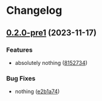 # Changelog

## [0.2.0-pre1](https://github.com/shkm/ruby-gem-test/compare/v0.2.0-pre0...v0.2.0-pre1) (2023-11-17)


### Features

* absolutely nothing ([8152734](https://github.com/shkm/ruby-gem-test/commit/81527347df694e8e02e2fd5f339cd754d61c7c33))


### Bug Fixes

* nothing ([e2b1a74](https://github.com/shkm/ruby-gem-test/commit/e2b1a74249b20c61daa9b1109167cbabfcb35f5c))
